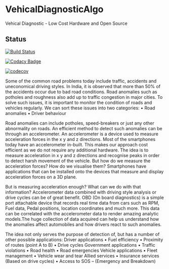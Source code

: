 # VehicalDiagnosticAlgo
Vehical Diagnostic - Low Cost Hardware and Open Source

## Status
[![Build Status](https://travis-ci.org/prithvisekhar/VehicalDiagnosticAlgo.svg?branch=master)](https://travis-ci.org/prithvisekhar/VehicalDiagnosticAlgo) 

[![Codacy Badge](https://api.codacy.com/project/badge/Grade/850d420d714c4c5a899b0de26e00b09d)](https://www.codacy.com/manual/prithvisekhar/VehicalDiagnosticAlgo?utm_source=github.com&amp;utm_medium=referral&amp;utm_content=prithvisekhar/VehicalDiagnosticAlgo&amp;utm_campaign=Badge_Grade)

[![codecov](https://codecov.io/gh/prithvisekhar/VehicalDiagnosticAlgo/branch/master/graph/badge.svg)](https://codecov.io/gh/prithvisekhar/VehicalDiagnosticAlgo)

Some of the common road problems today include traffic, accidents and uneconomical driving styles.
In India, it is observed that more than 50% of the accidents occur due to bad road conditions. Road anomalies such as potholes and roughness also add up to traffic congestion in major cities. To solve such issues, it is important to monitor the condition of roads and vehicles regularly.
We can sort these issues into two categories:
•	Road anomalies
•	Driver behaviour 

Road anomalies can include potholes, speed-breakers or just any other abnormality on roads. 
An efficient method to detect such anomalies can be through an accelerometer. An accelerometer is a device used to measure acceleration forces in the x y and z directions. Most of the smartphones today have an accelerometer in-built. This makes our approach cost efficient as we do not require any additional hardware. 
The idea is to measure acceleration in x y and z directions and recognise peaks in order to detect harsh movement of the vehicle. But how do we measure the acceleration forces? How do we visualise them?
Smartphones have applications that can be installed onto the devices that measure and display acceleration forces on a 3D plane.

But is measuring acceleration enough? What can we do with that information?
Accelerometer data combined with driving style analysis or drive cycles can be of great benefit. OBD (On board diagnostics) is a simple port attachable device that records real time data from cars such as RPM, Fuel data, Pedal positions, location coordinates and much more. This data can be correlated with the accelerometer data to render amazing analytic models.The huge collection of data acquired can help us understand how the anomalies affect automobiles and how drivers react to such anomalies. 

The idea not only serves the purpose of detection of, but has a number of other possible applications: 
Driver applications
•	Fuel efficiency 
•	Proximity of routes (point A to B)
•	Drive cycles
Government applications
•	Traffic violations
•	Road health
•	Road emergencies
Vehicle applications
•	Fleet management 
•	Vehicle wear and tear
Allied services
•	Insurance services (Based on drive cycles)
•	Access to SOS – (Emergency and Breakdown)

